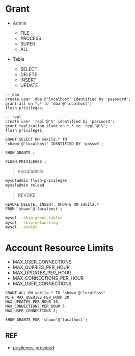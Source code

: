 # Grant

- Admin
  - FILE
  - PROCESS
  - SUPER
  - ALL

- Table
  - SELECT
  - DELETE
  - INSERT
  - UPDATE

```mysql
-- dba
create user 'dba'@'localhost' identified by 'password';
grant all on *.* to 'dba'@'localhost';
flush privileges;

-- repl
create user 'repl'@'%' identified by 'password';
grant replication slave on *.* to 'repl'@'%';
flush privileges;
```

```mysql
GRANT SELECT ON sakila.* TO
'shawn'@'localhost' IDENTIFIED BY 'passwd';
```
```mysql
SHOW GRANTS ;
```

```mysql
FLUSH PRIVILEGES ;
```

> mysqladmin
```bash
mysqladmin flush-privileges
mysqladmin reload
```

> REVOKE
```mysql
REVOKE DELETE, INSERT, UPDATE ON sakila.*
FROM 'shawn'@'localhost';
```
```bash
mysql --skip-grant-tables
mysql --skip-networking
mysql --socket
```

# Account Resource Limits

- MAX_USER_CONNECTIONS
- MAX_QUERIES_PER_HOUR
- MAX_UPDATES_PER_HOUR
- MAX_CONNECTIONS_PER_HOUR
- MAX_USER_CONNECTIONS

```mysql
GRANT ALL ON sakila.* TO 'shawn'@'localhost'
WITH MAX_QUERIES_PER_HOUR 20
MAX_UPDATES_PER_HOUR 10
MAX_CONNECTIONS_PER_HOUR 5
MAX_USER_CONNECTIONS 2;
```
```mysql
SHOW GRANTS FOR 'shawn'@'localhost';
```


## REF

- [privileges-provided](https://dev.mysql.com/doc/refman/5.6/en/privileges-provided.html)



